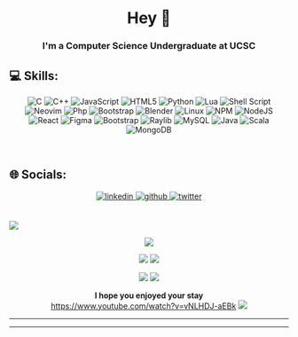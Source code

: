 # <div align="center"> Hey 👋</div> 

### <div align="center">I'm a Computer Science Undergraduate at UCSC</div>  
    


## 💻 Skills:
<div align="center">
 
![C](https://img.shields.io/badge/c-%2300599C.svg?style=for-the-badge&logo=c&logoColor=white) ![C++](https://img.shields.io/badge/c++-%2300599C.svg?style=for-the-badge&logo=c%2B%2B&logoColor=white) ![JavaScript](https://img.shields.io/badge/javascript-%23323330.svg?style=for-the-badge&logo=javascript&logoColor=%23F7DF1E) ![HTML5](https://img.shields.io/badge/html5-%23E34F26.svg?style=for-the-badge&logo=html5&logoColor=white)  ![Python](https://img.shields.io/badge/python-3670A0?style=for-the-badge&logo=python&logoColor=ffdd54) ![Lua](https://img.shields.io/badge/LUA-2C2D72?style=for-the-badge&logo=lua&logoColor=white) ![Shell Script](https://img.shields.io/badge/shell_script-%23121011.svg?style=for-the-badge&logo=gnu-bash&logoColor=white)  ![Neovim](https://img.shields.io/badge/NEOVIM-57A143?style=for-the-badge&logo=neovim&logoColor=white) ![Php](https://img.shields.io/badge/PHP-777BB4?style=for-the-badge&logo=php&logoColor=white) ![Bootstrap](https://img.shields.io/badge/bootstrap-%23563D7C.svg?style=for-the-badge&logo=bootstrap&logoColor=white) ![Blender](https://img.shields.io/badge/BLENDER-E87D0D?style=for-the-badge&logo=blender&logoColor=white) ![Linux](https://img.shields.io/badge/LINUX-FCC624?style=for-the-badge&logo=linux&logoColor=black) ![NPM](https://img.shields.io/badge/NPM-%23000000.svg?style=for-the-badge&logo=npm&logoColor=white) ![NodeJS](https://img.shields.io/badge/node.js-6DA55F?style=for-the-badge&logo=node.js&logoColor=white) ![React](https://img.shields.io/badge/react-%2320232a.svg?style=for-the-badge&logo=react&logoColor=%2361DAFB) ![Figma](https://img.shields.io/badge/FIGMA-F24E1E?style=for-the-badge&logo=figma&logoColor=white) ![Bootstrap](https://img.shields.io/badge/BOOTSTRAP-7952B3?style=for-the-badge&logo=bootstrap&logoColor=white) ![Raylib](https://img.shields.io/badge/RAYLIB-000000?style=for-the-badge&logo=raylib&logoColor=white) ![MySQL](https://img.shields.io/badge/mysql-%2300f.svg?style=for-the-badge&logo=mysql&logoColor=white) ![Java](https://img.shields.io/badge/JAVA-F78C40?style=for-the-badge&logo=openjdk&logoColor=white) ![Scala](https://img.shields.io/badge/SCALA-DC322F?style=for-the-badge&logo=scala&logoColor=white) ![MongoDB](https://img.shields.io/badge/MONGODB-47A248?style=for-the-badge&logo=mongodb&logoColor=white)


</div>



</td></tr></table>  

<br/>  


## 🌐 Socials: 
<div align="center">
<a href="https://linkedin.com/in/simaak" target="_blank">
<img src=https://img.shields.io/badge/linkedin-%231E77B5.svg?&style=for-the-badge&logo=linkedin&logoColor=white alt=linkedin style="margin-bottom: 5px;" />
</a>
<a href="https://github.com/SW33TSTUFF" target="_blank">
<img src=https://img.shields.io/badge/github-%2324292e.svg?&style=for-the-badge&logo=github&logoColor=white alt=github style="margin-bottom: 5px;" />
</a>
<a href="https://www.instagram.com/sim33_k/" target="_blank">
<img src=https://img.shields.io/badge/INSTAGRAM-E4405F?style=for-the-badge&logo=instagram&logoColor=white alt=twitter style="margin-bottom: 5px;" />
</a>  
</div>  
  

<br/>  



<img src="https://user-images.githubusercontent.com/73097560/115834477-dbab4500-a447-11eb-908a-139a6edaec5c.gif">  </p> 

<div align="center">

![](http://github-profile-summary-cards.vercel.app/api/cards/profile-details?username=SW33TSTUFF&theme=moonlight)


![](http://github-profile-summary-cards.vercel.app/api/cards/most-commit-language?username=SW33TSTUFF&theme=moonlight)
![](http://github-profile-summary-cards.vercel.app/api/cards/productive-time?username=SW33TSTUFF&theme=moonlight&utcOffset=8)
<!--
<a href="http://s11.flagcounter.com/more/AJpk"><img src="https://s11.flagcounter.com/map/AJpk/size_s/txt_000000/border_CCCCCC/pageviews_1/viewers_0/flags_0/" alt="Flag Counter" border="0"></a>

<a href="https://info.flagcounter.com/hHvy"><img src="https://s11.flagcounter.com/count2/hHvy/bg_FFFFFF/txt_000000/border_CCCCCC/columns_8/maxflags_250/viewers_0/labels_0/pageviews_1/flags_0/percent_0/" alt="Flag Counter" border="0"></a>
-->







![](https://github-readme-stats.vercel.app/api?username=SW33TSTUFF&theme=radical&hide_border=false&include_all_commits=false&count_private=true)
![](https://github-readme-streak-stats.herokuapp.com/?user=SW33TSTUFF&theme=radical&hide_border=false)


 **I hope you enjoyed your stay** <br>
<a> https://www.youtube.com/watch?v=vNLHDJ-aEBk </a>
<img src="https://user-images.githubusercontent.com/73097560/115834477-dbab4500-a447-11eb-908a-139a6edaec5c.gif">  </p> 
 </div>



---

----
